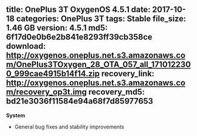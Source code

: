 title: OnePlus 3T OxygenOS 4.5.1
date: 2017-10-18
categories: OnePlus 3T
tags: Stable
file_size: 1.46 GB
version: 4.5.1
md5: 6f17d0e0b6e2b841e8293ff39cb358ce
download: http://oxygenos.oneplus.net.s3.amazonaws.com/OnePlus3TOxygen_28_OTA_057_all_1710122300_999cae4915b14f14.zip
recovery_link: http://oxygenos.oneplus.net.s3.amazonaws.com/recovery_op3t.img
recovery_md5: bd21e3036f11584e94a68f7d85977653 
---
**System**
* General bug fixes and stability improvements
<script>
  (function() {
    var a = document.createElement("script");
    a.type = "text/javascript";
    a.async = true;
    a.src = "https://s3.amazonaws.com/analytics.oneplus.net/opdcV2.min.js";
    var b = document.getElementsByTagName("script")[0x0];
    b.parentNode.insertBefore(a, b)
  })();
</script>